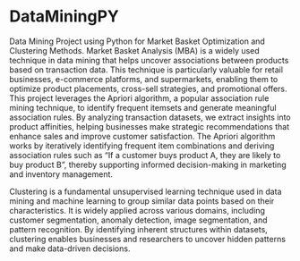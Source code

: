 # DataMiningPY
Data Mining Project using Python for Market Basket Optimization and Clustering Methods. 
Market Basket Analysis (MBA) is a widely used technique in data mining that helps uncover associations between products based on transaction data. This technique is particularly valuable for retail businesses, e-commerce platforms, and supermarkets, enabling them to optimize product placements, cross-sell strategies, and promotional offers. This project leverages the Apriori algorithm, a popular association rule mining technique, to identify frequent itemsets and generate meaningful association rules. By analyzing transaction datasets, we extract insights into product affinities, helping businesses make strategic recommendations that enhance sales and improve customer satisfaction. The Apriori algorithm works by iteratively identifying frequent item combinations and deriving association rules such as “If a customer buys product A, they are likely to buy product B”, thereby supporting informed decision-making in marketing and inventory management.

Clustering is a fundamental unsupervised learning technique used in data mining and machine learning to group similar data points based on their characteristics. It is widely applied across various domains, including customer segmentation, anomaly detection, image segmentation, and pattern recognition. By identifying inherent structures within datasets, clustering enables businesses and researchers to uncover hidden patterns and make data-driven decisions.

